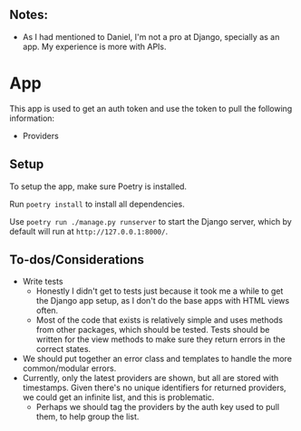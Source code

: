 ## Notes:
- As I had mentioned to Daniel, I'm not a pro at Django, specially as an app. My experience is more with APIs.


# App
This app is used to get an auth token and use the token to pull the following information:
- Providers

## Setup
To setup the app, make sure Poetry is installed.

Run `poetry install` to install all dependencies.

Use `poetry run ./manage.py runserver` to start the Django server, which by default will run at `http://127.0.0.1:8000/`.

## To-dos/Considerations

- Write tests
  - Honestly I didn't get to tests just because it took me a while to get the Django app setup, as I don't do the base apps with HTML views often.
  - Most of the code that exists is relatively simple and uses methods from other packages, which should be tested. Tests should be written for the view methods to make sure they return errors in the correct states.
- We should put together an error class and templates to handle the more common/modular errors.
- Currently, only the latest providers are shown, but all are stored with timestamps. Given there's no unique identifiers for returned providers, we could get an infinite list, and this is problematic.
  - Perhaps we should tag the providers by the auth key used to pull them, to help group the list.
